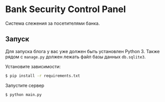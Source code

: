 # Bank Security Control Panel

Система слежения за посетителями банка.

## Запуск

Для запуска блога у вас уже должен быть установлен Python 3. Также рядом с `manage.py` должен лежать файл базы данных `db.sqlite3`.

Установите зависимости:

```sh
$ pip install -r requirements.txt
```

Запустите сервер

```sh
$ python main.py
```
